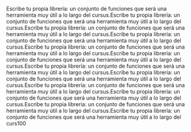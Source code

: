 Escribe tu propia librería: un conjunto de funciones que será una herramienta muy útil a lo largo del cursus.Escribe tu propia librería: un conjunto de funciones que será una herramienta muy útil a lo largo del cursus.Escribe tu propia librería: un conjunto de funciones que será una herramienta muy útil a lo largo del cursus.Escribe tu propia librería: un conjunto de funciones que será una herramienta muy útil a lo largo del cursus.Escribe tu propia librería: un conjunto de funciones que será una herramienta muy útil a lo largo del cursus.Escribe tu propia librería: un conjunto de funciones que será una herramienta muy útil a lo largo del cursus.Escribe tu propia librería: un conjunto de funciones que será una herramienta muy útil a lo largo del cursus.Escribe tu propia librería: un conjunto de funciones que será una herramienta muy útil a lo largo del cursus.Escribe tu propia librería: un conjunto de funciones que será una herramienta muy útil a lo largo del cursus.Escribe tu propia librería: un conjunto de funciones que será una herramienta muy útil a lo largo del cursus.Escribe tu propia librería: un conjunto de funciones que será una herramienta muy útil a lo largo del cursus.Escribe tu propia librería: un conjunto de funciones que será una herramienta muy útil a lo largo del curs100
